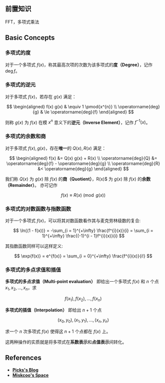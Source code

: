 ## 前置知识

FFT，多项式乘法

## Basic Concepts

### 多项式的度

对于一个多项式 $f(x)$，称其最高次项的次数为该多项式的**度（Degree）**，记作 $\operatorname{deg}{f}$。

### 多项式的逆元

对于多项式 $f(x)$，若存在 $g(x)$ 满足：

$$ \begin{aligned}
	f(x) g(x) & \equiv 1 \pmod{x^{n}} \\
	\operatorname{deg}{g} & \le \operatorname{deg}{f}
\end{aligned} $$

则称 $g(x)$ 为 $f(x)$ 在模 $x^{n}$ 意义下的**逆元（Inverse Element）**，记作 $f^{-1}(x)$。

### 多项式的余数和商

对于多项式 $f(x), g(x)$，存在**唯一**的 $Q(x), R(x)$ 满足：

$$ \begin{aligned}
    f(x) &= Q(x) g(x) + R(x) \\
    \operatorname{deg}{Q} &= \operatorname{deg}{f} - \operatorname{deg}{g} \\
    \operatorname{deg}{R} &< \operatorname{deg}{g}
\end{aligned} $$

我们称 $Q(x)$ 为 $g(x)$ 除 $f(x)$ 的**商（Quotient）**，R(x)$ 为 $g(x)$ 除 $f(x)$ 的**余数（Remainder）**。
亦可记作

$$ f(x) \equiv R(x) \pmod{g(x)} $$

### <span id="ln-exp">多项式的对数函数与指数函数</span>

对于一个多项式 $f(x)$，可以将其对数函数看作其与麦克劳林级数的复合:

$$ \ln{(1 - f(x))} = -\sum_{i = 1}^{+\infty} \frac{f^{i}(x)}{i} = \sum_{i = 1}^{+\infty} \frac{(-1)^{i - 1}f^{i}(x)}{i} $$

其指数函数同样可以这样定义:

$$ \exp{f(x)} = e^{f(x)} = \sum_{i = 0}^{+\infty} \frac{f^{i}(x)}{i!} $$

### 多项式的多点求值和插值

**多项式的多点求值（Multi-point evaluation）** 即给出一个多项式 $f(x)$ 和 $n$ 个点 $x_{1}, x_{2}, \dots, x_{n}$，求

$$ f(x_{1}), f(x_{2}), \dots, f(x_{n}) $$

**多项式的插值（Interpolation）** 即给出 $n + 1$ 个点

$$(x_{0}, y_{0}), (x_{1}, y_{1}), \dots, (x_{n}, y_{n}) $$

求一个 $n$ 次多项式 $f(x)$ 使得这 $n + 1$ 个点都在 $f(x)$ 上。

这两种操作的实质就是将多项式在**系数表示**和**点值表示**间转化。

## References

- [**Picks's Blog**](https://picks.logdown.com)
- [**Miskcoo's Space**](https://blog.miskcoo.com)
